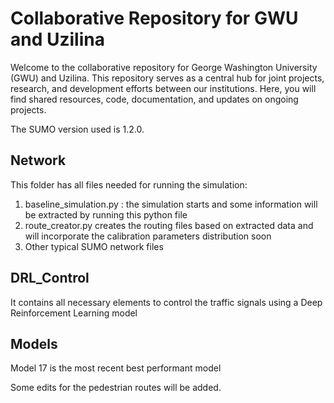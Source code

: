 # Collaborative Repository for GWU and Uzilina
Welcome to the collaborative repository for George Washington University (GWU) and Uzilina. This repository serves as a central hub for joint projects, research, and development efforts between our institutions.  Here, you will find shared resources, code, documentation, and updates on ongoing projects. 

The SUMO version used is 1.2.0. 

## Network
This folder has all files needed for running the simulation:
1) baseline_simulation.py : the simulation starts and some information will be extracted by running this python file
2) route_creator.py creates the routing files based on extracted data and will incorporate the calibration parameters distribution soon
3) Other typical SUMO network files

## DRL_Control 
It contains all necessary elements to control the traffic signals using a Deep Reinforcement Learning model

## Models
Model 17 is the most recent best performant model

Some edits for the pedestrian routes will be added.
